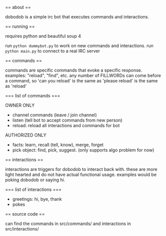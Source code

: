 == about ==

dobodob is a simple irc bot that executes commands and interactions.

== running ==

requires python and beautiful soup 4

run `python dummybot.py` to work on new commands and interactions.
run `python main.py` to connect to a real IRC server

== commands ==

commands are specific commands that evoke a specific response. examples:
"reload", "find", etc. any number of FILLWORDs can come before a command, so
'can you reload' is the same as 'please reload' is the same as 'reload'

=== list of commands ===

OWNER ONLY

* channel commands (leave / join channel)
* listen (tell bot to accept commands from new person)
* reload: reload all interactions and commands for bot
 
AUTHORIZED ONLY

* facts: learn, recall (tell, know), merge, forget
* pick object: find, pick, suggest. (only supports algo problem for now)

== interactions ==

interactions are triggers for dobodob to interact back with. these are more
light hearted and do not have actual functional usage. examples would be poking
dobodob or saying hi.

=== list of interactions ===

* greetings: hi, bye, thank
* pokes


== source code ==

can find the commands in src/commands/ and interactions in src/interactions/
